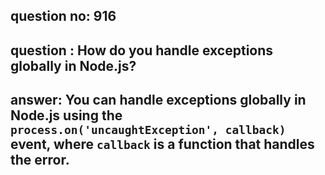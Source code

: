 
      
## question no: 916

## question : How do you handle exceptions globally in Node.js?

## answer: You can handle exceptions globally in Node.js using the `process.on('uncaughtException', callback)` event, where `callback` is a function that handles the error.
      